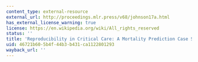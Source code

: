 ```yaml
---
content_type: external-resource
external_url: http://proceedings.mlr.press/v68/johnson17a.html
has_external_license_warning: true
license: https://en.wikipedia.org/wiki/All_rights_reserved
status: ''
title: 'Reproducibility in Critical Care: A Mortality Prediction Case Study'
uid: 46721b60-5b4f-44b3-b431-ca1122801293
wayback_url: ''
---
```

